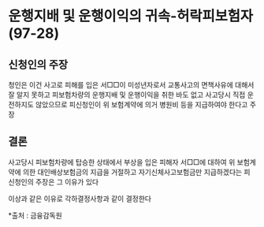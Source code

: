 # 운행지배 및 운행이익의 귀속-허락피보험자(97-28) 

## 신청인의 주장

청인은 이건 사고로 피해를 입은 서□□이 미성년자로서 교통사고의 면책사유에 대해서 잘 알지 못하고 피보험차량의 운행지배 및 운행이익을 취한 바도 없고 사고당시 직접 운전하지도 않았으므로 피신청인이 위 보험계약에 의거 병원비 등을 지급하여야 한다고 주장

## 결론

사고당시 피보험차량에 탑승한 상태에서 부상을 입은 피해자 서□□에 대하여 위 보험계약에 의한 대인배상보험금의 지급을 거절하고 자기신체사고보험금만 지급하겠다는 피신청인의 주장은 그 이유가 있다

이상과 같은 이유로 각하결정사항과 같이 결정한다


*출처 : 금융감독원


